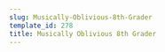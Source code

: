```yaml
---
slug: Musically-Oblivious-8th-Grader
template_id: 278
title: Musically Oblivious 8th Grader
---
```

